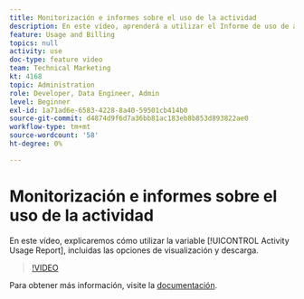 ```yaml
---
title: Monitorización e informes sobre el uso de la actividad
description: En este vídeo, aprenderá a utilizar el Informe de uso de actividades, incluidas las opciones de visualización y descarga.
feature: Usage and Billing
topics: null
activity: use
doc-type: feature video
team: Technical Marketing
kt: 4168
topic: Administration
role: Developer, Data Engineer, Admin
level: Beginner
exl-id: 1a71ad6e-6583-4228-8a40-59501cb414b0
source-git-commit: d4874d9f6d7a36bb81ac183eb8b853d893822ae0
workflow-type: tm+mt
source-wordcount: '58'
ht-degree: 0%

---
```


# Monitorización e informes sobre el uso de la actividad

En este vídeo, explicaremos cómo utilizar la variable [!UICONTROL Activity Usage Report], incluidas las opciones de visualización y descarga.

>[!VIDEO](https://video.tv.adobe.com/v/31443/?quality=12)

Para obtener más información, visite la [documentación](https://experienceleague.adobe.com/docs/audience-manager/user-guide/features/administration/activity-usage-reporting.html).
